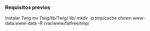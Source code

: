 ### Requisitos previos
Instalar Twig
mv Twig/lib/Twig/ lib/
mkdir -p tmp/cache
chown www-data:www-data -R /var/www/fatfree/tmp/
